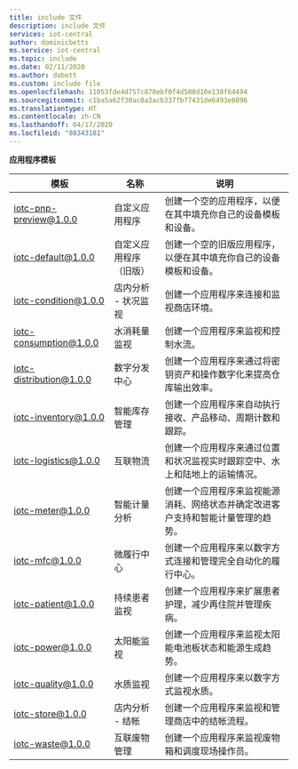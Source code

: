 ```yaml
---
title: include 文件
description: include 文件
services: iot-central
author: dominicbetts
ms.service: iot-central
ms.topic: include
ms.date: 02/11/2020
ms.author: dobett
ms.custom: include file
ms.openlocfilehash: 11053fde4d757c870ebf0f4d508d10e138f64494
ms.sourcegitcommit: c1ba5a62f30ac0a3acb337fb77431de6493e6096
ms.translationtype: HT
ms.contentlocale: zh-CN
ms.lasthandoff: 04/17/2020
ms.locfileid: "80343181"
---
```

**应用程序模板**

| 模板                 | 名称        | 说明 |
| ------------------------ | ----------- | ----------- |
| iotc-pnp-preview@1.0.0   | 自定义应用程序 | 创建一个空的应用程序，以便在其中填充你自己的设备模板和设备。 |
| iotc-default@1.0.0       | 自定义应用程序（旧版） | 创建一个空的旧版应用程序，以便在其中填充你自己的设备模板和设备。
| iotc-condition@1.0.0     | 店内分析 - 状况监视 | 创建一个应用程序来连接和监视商店环境。 |
| iotc-consumption@1.0.0   | 水消耗量监视 | 创建一个应用程序来监视和控制水流。 |
| iotc-distribution@1.0.0  | 数字分发中心 | 创建一个应用程序来通过将密钥资产和操作数字化来提高仓库输出效率。 |
| iotc-inventory@1.0.0     | 智能库存管理 | 创建一个应用程序来自动执行接收、产品移动、周期计数和跟踪。 |
| iotc-logistics@1.0.0     | 互联物流 | 创建一个应用程序来通过位置和状况监视实时跟踪空中、水上和陆地上的运输情况。 |
| iotc-meter@1.0.0         | 智能计量分析 | 创建一个应用程序来监视能源消耗、网络状态并确定改进客户支持和智能计量管理的趋势。  |
| iotc-mfc@1.0.0           | 微履行中心 | 创建一个应用程序来以数字方式连接和管理完全自动化的履行中心。 |
| iotc-patient@1.0.0       | 持续患者监视 | 创建一个应用程序来扩展患者护理，减少再住院并管理疾病。 |
| iotc-power@1.0.0         | 太阳能监视 | 创建一个应用程序来监视太阳能电池板状态和能源生成趋势。 |
| iotc-quality@1.0.0       | 水质监视 | 创建一个应用程序来以数字方式监视水质。 |
| iotc-store@1.0.0         | 店内分析 - 结帐 | 创建一个应用程序来监视和管理商店中的结帐流程。 |
| iotc-waste@1.0.0         | 互联废物管理 | 创建一个应用程序来监视废物箱和调度现场操作员。 |
